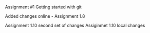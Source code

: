 Assignment #1
Getting started with git

Added changes online - Assignment 1.8

Assignment 1.10 second set of changes
 Assiginmet 1.10 local changes

